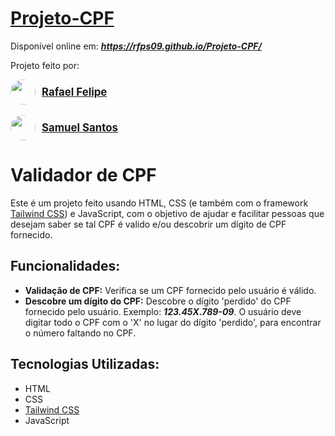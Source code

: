 # [Projeto-CPF](https://rfps09.github.io/Projeto-CPF/)
Disponível online em: ___https://rfps09.github.io/Projeto-CPF/___

Projeto feito por:

<a href="https://github.com/rfps09">
    <div style="display: flex;align-items: center;gap:10px;cursor: pointer;">
        <img src="https://avatars.githubusercontent.com/u/85466430?v=4" width="40px" style="border-radius: 50%;"/>
        <span style="font-size: larger"><strong>Rafael Felipe</strong></span>
    </div>
</a>
<br>
<a href="https://github.com/samuel06santos">
    <div style="display: flex;align-items: center;gap:10px;cursor: pointer;">
        <img src="https://avatars.githubusercontent.com/u/80470130?v=4" width="40px" style="border-radius: 50%;"/>
        <span style="font-size: larger"><strong>Samuel Santos</strong></span>
    </div>
</a>

# Validador de CPF

Este é um projeto feito usando HTML, CSS (e também com o framework [Tailwind CSS]("https://tailwindcss.com/")) e JavaScript, com o objetivo de ajudar e facilitar pessoas que desejam saber se tal CPF é valido e/ou descobrir um dígito de CPF fornecido.

## Funcionalidades:

- __Validação de CPF:__ Verifica se um CPF fornecido pelo usuário é válido.
- __Descobre um dígito do CPF:__ Descobre o dígito 'perdido' do CPF  fornecido pelo usuário.
Exemplo: ___123.45X.789-09___. O usuário deve digitar todo o CPF com o 'X' no lugar do dígito 'perdido', para encontrar o número faltando no CPF.

## Tecnologias Utilizadas:

- HTML
- CSS
- [Tailwind CSS]("https://tailwindcss.com/")
- JavaScript
